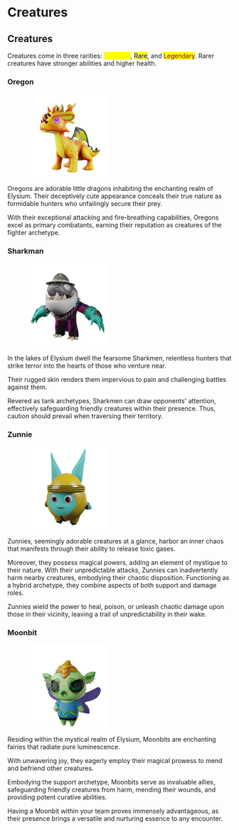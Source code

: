 # Creatures

## Creatures

Creatures come in three rarities: <mark style="color:yellow;">Common</mark>, <mark style="color:blue;">Rare</mark>, and <mark style="color:purple;">Legendary</mark>. Rarer creatures have stronger abilities and higher health.

### Oregon

<figure><img src="../.gitbook/assets/oregon_01.png" alt="" width="188"><figcaption></figcaption></figure>

Oregons are adorable little dragons inhabiting the enchanting realm of Elysium. Their deceptively cute appearance conceals their true nature as formidable hunters who unfailingly secure their prey.

With their exceptional attacking and fire-breathing capabilities, Oregons excel as primary combatants, earning their reputation as creatures of the fighter archetype.

### Sharkman

<figure><img src="../.gitbook/assets/sharkman_01.png" alt="" width="188"><figcaption></figcaption></figure>

In the lakes of Elysium dwell the fearsome Sharkmen, relentless hunters that strike terror into the hearts of those who venture near.

Their rugged skin renders them impervious to pain and challenging battles against them.

Revered as tank archetypes, Sharkmen can draw opponents' attention, effectively safeguarding friendly creatures within their presence. Thus, caution should prevail when traversing their territory.

### Zunnie

<figure><img src="../.gitbook/assets/zonnies_01.png" alt="" width="188"><figcaption></figcaption></figure>

Zunnies, seemingly adorable creatures at a glance, harbor an inner chaos that manifests through their ability to release toxic gases.

Moreover, they possess magical powers, adding an element of mystique to their nature. With their unpredictable attacks, Zunnies can inadvertently harm nearby creatures, embodying their chaotic disposition. Functioning as a hybrid archetype, they combine aspects of both support and damage roles.

Zunnies wield the power to heal, poison, or unleash chaotic damage upon those in their vicinity, leaving a trail of unpredictability in their wake.

### Moonbit

<figure><img src="../.gitbook/assets/mon-bits_01.png" alt="" width="188"><figcaption></figcaption></figure>

Residing within the mystical realm of Elysium, Moonbits are enchanting fairies that radiate pure luminescence.

With unwavering joy, they eagerly employ their magical prowess to mend and befriend other creatures.

Embodying the support archetype, Moonbits serve as invaluable allies, safeguarding friendly creatures from harm, mending their wounds, and providing potent curative abilities.

Having a Moonbit within your team proves immensely advantageous, as their presence brings a versatile and nurturing essence to any encounter.
